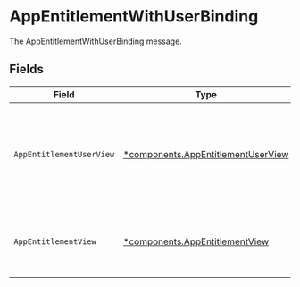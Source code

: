 # AppEntitlementWithUserBinding

The AppEntitlementWithUserBinding message.


## Fields

| Field                                                                                                                                                              | Type                                                                                                                                                               | Required                                                                                                                                                           | Description                                                                                                                                                        |
| ------------------------------------------------------------------------------------------------------------------------------------------------------------------ | ------------------------------------------------------------------------------------------------------------------------------------------------------------------ | ------------------------------------------------------------------------------------------------------------------------------------------------------------------ | ------------------------------------------------------------------------------------------------------------------------------------------------------------------ |
| `AppEntitlementUserView`                                                                                                                                           | [*components.AppEntitlementUserView](../../models/components/appentitlementuserview.md)                                                                            | :heavy_minus_sign:                                                                                                                                                 | The AppEntitlementUserView (aka grant view) describes the relationship between an app user and an entitlement. They have more recently been referred to as grants. |
| `AppEntitlementView`                                                                                                                                               | [*components.AppEntitlementView](../../models/components/appentitlementview.md)                                                                                    | :heavy_minus_sign:                                                                                                                                                 | The app entitlement view contains the serialized app entitlement and paths to objects referenced by the app entitlement.                                           |